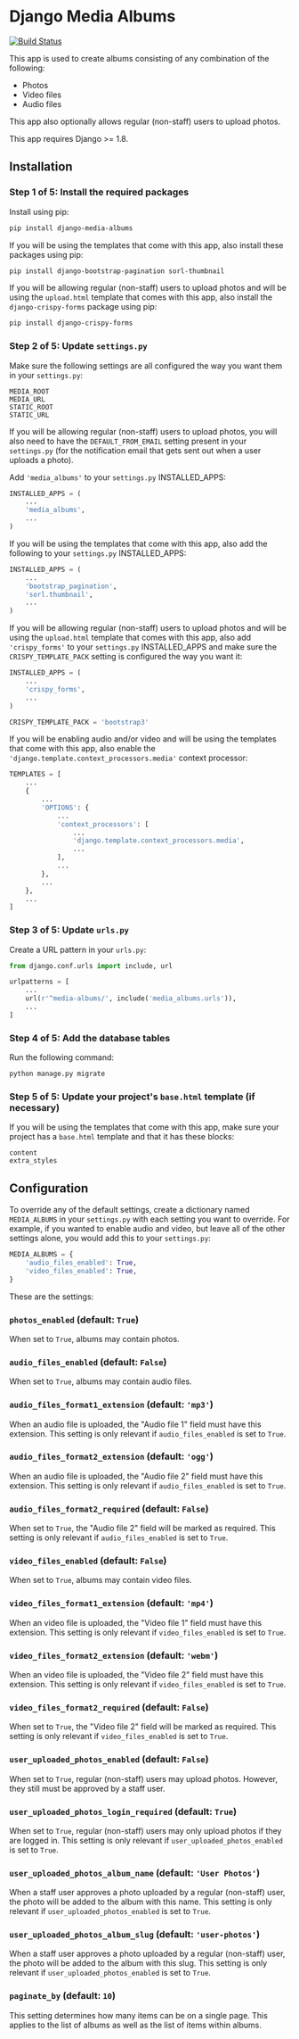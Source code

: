 # Django Media Albums

[![Build Status](https://travis-ci.org/VelocityWebworks/django-media-albums.svg?branch=master)](https://travis-ci.org/VelocityWebworks/django-media-albums)

This app is used to create albums consisting of any combination of the
following:

* Photos
* Video files
* Audio files

This app also optionally allows regular (non-staff) users to upload photos.

This app requires Django >= 1.8.

## Installation

### Step 1 of 5: Install the required packages

Install using pip:

```bash
pip install django-media-albums
```

If you will be using the templates that come with this app, also install these
packages using pip:

```bash
pip install django-bootstrap-pagination sorl-thumbnail
```

If you will be allowing regular (non-staff) users to upload photos and will be
using the `upload.html` template that comes with this app, also install the
`django-crispy-forms` package using pip:

```bash
pip install django-crispy-forms
```

### Step 2 of 5: Update `settings.py`

Make sure the following settings are all configured the way you want them in
your `settings.py`:

```
MEDIA_ROOT
MEDIA_URL
STATIC_ROOT
STATIC_URL
```

If you will be allowing regular (non-staff) users to upload photos, you will
also need to have the `DEFAULT_FROM_EMAIL` setting present in your
`settings.py` (for the notification email that gets sent out when a user
uploads a photo).

Add `'media_albums'` to your `settings.py` INSTALLED_APPS:

```python
INSTALLED_APPS = (
    ...
    'media_albums',
    ...
)
```

If you will be using the templates that come with this app, also add the
following to your `settings.py` INSTALLED_APPS:

```python
INSTALLED_APPS = (
    ...
    'bootstrap_pagination',
    'sorl.thumbnail',
    ...
)
```

If you will be allowing regular (non-staff) users to upload photos and will be
using the `upload.html` template that comes with this app, also add
`'crispy_forms'` to your `settings.py` INSTALLED_APPS and make sure the
`CRISPY_TEMPLATE_PACK` setting is configured the way you want it:

```python
INSTALLED_APPS = (
    ...
    'crispy_forms',
    ...
)

CRISPY_TEMPLATE_PACK = 'bootstrap3'
```

If you will be enabling audio and/or video and will be using the templates that
come with this app, also enable the
`'django.template.context_processors.media'` context processor:

```python
TEMPLATES = [
    ...
    {
        ...
        'OPTIONS': {
            ...
            'context_processors': [
                ...
                'django.template.context_processors.media',
                ...
            ],
            ...
        },
        ...
    },
    ...
]
```

### Step 3 of 5: Update `urls.py`

Create a URL pattern in your `urls.py`:

```python
from django.conf.urls import include, url

urlpatterns = [
    ...
    url(r'^media-albums/', include('media_albums.urls')),
    ...
]
```

### Step 4 of 5: Add the database tables

Run the following command:

```bash
python manage.py migrate
```

### Step 5 of 5: Update your project's `base.html` template (if necessary)

If you will be using the templates that come with this app, make sure your
project has a `base.html` template and that it has these blocks:

```
content
extra_styles
```

## Configuration

To override any of the default settings, create a dictionary named
`MEDIA_ALBUMS` in your `settings.py` with each setting you want to override.
For example, if you wanted to enable audio and video, but leave all of the
other settings alone, you would add this to your `settings.py`:

```python
MEDIA_ALBUMS = {
    'audio_files_enabled': True,
    'video_files_enabled': True,
}
```

These are the settings:

### `photos_enabled` (default: `True`)

When set to `True`, albums may contain photos.

### `audio_files_enabled` (default: `False`)

When set to `True`, albums may contain audio files.

### `audio_files_format1_extension` (default: `'mp3'`)

When an audio file is uploaded, the "Audio file 1" field must have this
extension. This setting is only relevant if `audio_files_enabled` is set to
`True`.

### `audio_files_format2_extension` (default: `'ogg'`)

When an audio file is uploaded, the "Audio file 2" field must have this
extension. This setting is only relevant if `audio_files_enabled` is set to
`True`.

### `audio_files_format2_required` (default: `False`)

When set to `True`, the "Audio file 2" field will be marked as required. This
setting is only relevant if `audio_files_enabled` is set to `True`.

### `video_files_enabled` (default: `False`)

When set to `True`, albums may contain video files.

### `video_files_format1_extension` (default: `'mp4'`)

When an video file is uploaded, the "Video file 1" field must have this
extension. This setting is only relevant if `video_files_enabled` is set to
`True`.

### `video_files_format2_extension` (default: `'webm'`)

When an video file is uploaded, the "Video file 2" field must have this
extension. This setting is only relevant if `video_files_enabled` is set to
`True`.

### `video_files_format2_required` (default: `False`)

When set to `True`, the "Video file 2" field will be marked as required. This
setting is only relevant if `video_files_enabled` is set to `True`.

### `user_uploaded_photos_enabled` (default: `False`)

When set to `True`, regular (non-staff) users may upload photos. However, they
still must be approved by a staff user.

### `user_uploaded_photos_login_required` (default: `True`)

When set to `True`, regular (non-staff) users may only upload photos if they
are logged in. This setting is only relevant if `user_uploaded_photos_enabled`
is set to `True`.

### `user_uploaded_photos_album_name` (default: `'User Photos'`)

When a staff user approves a photo uploaded by a regular (non-staff) user, the
photo will be added to the album with this name. This setting is only relevant
if `user_uploaded_photos_enabled` is set to `True`.

### `user_uploaded_photos_album_slug` (default: `'user-photos'`)

When a staff user approves a photo uploaded by a regular (non-staff) user, the
photo will be added to the album with this slug. This setting is only relevant
if `user_uploaded_photos_enabled` is set to `True`.

### `paginate_by` (default: `10`)

This setting determines how many items can be on a single page. This applies to
the list of albums as well as the list of items within albums.
